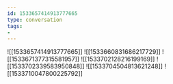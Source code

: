 ```yaml
---
id: 1533657414913777665
type: conversation
tags:
- 
---
```

![[1533657414913777665]]
![[1533660831686217729]]
![[1533671377315581957]]
![[1533702128216199169]]
![[1533702339583950848]]
![[1533704504813621248]]
![[1533710047800225792]]

